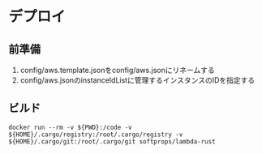 # デプロイ

## 前準備

1. config/aws.template.jsonをconfig/aws.jsonにリネームする
2. config/aws.jsonのinstanceIdListに管理するインスタンスのIDを指定する

## ビルド

```shell script
docker run --rm -v ${PWD}:/code -v ${HOME}/.cargo/registry:/root/.cargo/registry -v ${HOME}/.cargo/git:/root/.cargo/git softprops/lambda-rust 
```


